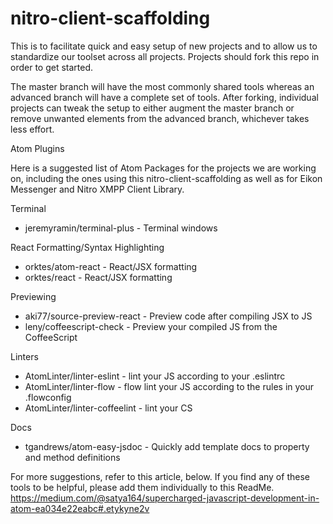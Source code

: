 # nitro-client-scaffolding

This is to facilitate quick and easy setup of new projects and to allow us to
standardize our toolset across all projects. Projects should fork this repo
in order to get started.

The master branch will have the most commonly shared tools whereas an advanced
branch will have a complete set of tools. After forking, individual projects
can tweak the setup to either augment the master branch or remove unwanted
elements from the advanced branch, whichever takes less effort.

Atom Plugins

Here is a suggested list of Atom Packages for the projects we are working on,
including the ones using this nitro-client-scaffolding as well as for
Eikon Messenger and Nitro XMPP Client Library.

Terminal
- jeremyramin/terminal-plus - Terminal windows

React Formatting/Syntax Highlighting
- orktes/atom-react - React/JSX formatting
- orktes/react - React/JSX formatting

Previewing
- aki77/source-preview-react - Preview code after compiling JSX to JS
- leny/coffeescript-check - Preview your compiled JS from the CoffeeScript

Linters
- AtomLinter/linter-eslint - lint your JS according to your .eslintrc
- AtomLinter/linter-flow - flow lint your JS according to the rules in your .flowconfig
- AtomLinter/linter-coffeelint - lint your CS

Docs
- tgandrews/atom-easy-jsdoc - Quickly add template docs to property and method definitions

For more suggestions, refer to this article, below. If you find any of these tools to
be helpful, please add them individually to this ReadMe.
https://medium.com/@satya164/supercharged-javascript-development-in-atom-ea034e22eabc#.etykyne2v
